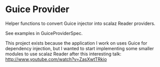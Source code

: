# Guice Provider

Helper functions to convert Guice injector into scalaz Reader providers.

See examples in GuiceProviderSpec.

This project exists because the application I work on uses Guice for dependency injection, but I wanted to start implementing some smaller modules to  use scalaz Reader after this interesting talk: http://www.youtube.com/watch?v=ZasXwtTRkio
